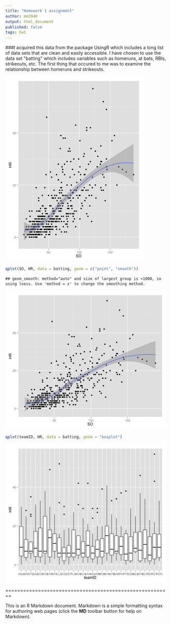 ```yaml
---
title: "Homework 1 assignment"
author: mm3940
output: html_document
published: false
tags: hw1
---
```

###I acquired this data from the package UsingR which includes a long list of data sets that are clean and easily accessible.  I have chosen to use the data set "batting" which includes variables such as homeruns, at bats, RBIs, strikeouts, etc.  The first thing that occured to me was to examine the relationship between homeruns and strikeouts.  

![plot of chunk figure2](figure/figure2.png) 


```r
qplot(SO, HR, data = batting, geom = c("point", "smooth"))
```

```
## geom_smooth: method="auto" and size of largest group is <1000, so using loess. Use 'method = x' to change the smoothing method.
```

![plot of chunk unnamed-chunk-1](figure/unnamed-chunk-1.png) 


```r
qplot(teamID, HR, data = batting, geom = "boxplot")
```

![plot of chunk unnamed-chunk-2](figure/unnamed-chunk-2.png) 





========================================================

This is an R Markdown document. Markdown is a simple formatting syntax for authoring web pages (click the **MD** toolbar button for help on Markdown).
